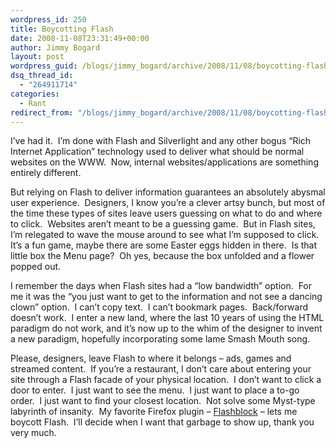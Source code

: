 ```yaml
---
wordpress_id: 250
title: Boycotting Flash
date: 2008-11-08T23:31:49+00:00
author: Jimmy Bogard
layout: post
wordpress_guid: /blogs/jimmy_bogard/archive/2008/11/08/boycotting-flash.aspx
dsq_thread_id:
  - "264911714"
categories:
  - Rant
redirect_from: "/blogs/jimmy_bogard/archive/2008/11/08/boycotting-flash.aspx/"
---
```

I’ve had it.&#160; I’m done with Flash and Silverlight and any other bogus “Rich Internet Application” technology used to deliver what should be normal websites on the WWW.&#160; Now, internal websites/applications are something entirely different.

But relying on Flash to deliver information guarantees an absolutely abysmal user experience.&#160; Designers, I know you’re a clever artsy bunch, but most of the time these types of sites leave users guessing on what to do and where to click.&#160; Websites aren’t meant to be a guessing game.&#160; But in Flash sites, I’m relegated to wave the mouse around to see what I’m supposed to click.&#160; It’s a fun game, maybe there are some Easter eggs hidden in there.&#160; Is that little box the Menu page?&#160; Oh yes, because the box unfolded and a flower popped out.

I remember the days when Flash sites had a “low bandwidth” option.&#160; For me it was the “you just want to get to the information and not see a dancing clown” option.&#160; I can’t copy text.&#160; I can’t bookmark pages.&#160; Back/forward doesn’t work.&#160; I enter a new land, where the last 10 years of using the HTML paradigm do not work, and it’s now up to the whim of the designer to invent a new paradigm, hopefully incorporating some lame Smash Mouth song.

Please, designers, leave Flash to where it belongs – ads, games and streamed content.&#160; If you’re a restaurant, I don’t care about entering your site through a Flash facade of your physical location.&#160; I don’t want to click a door to enter.&#160; I just want to see the menu.&#160; I just want to place a to-go order.&#160; I just want to find your closest location.&#160; Not solve some Myst-type labyrinth of insanity.&#160; My favorite Firefox plugin – [Flashblock](https://addons.mozilla.org/en-US/firefox/addon/433) – lets me boycott Flash.&#160; I’ll decide when I want that garbage to show up, thank you very much.